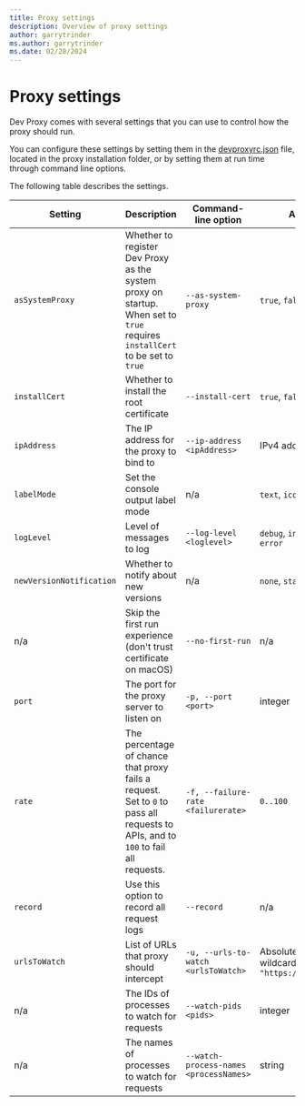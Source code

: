 ```yaml
---
title: Proxy settings
description: Overview of proxy settings
author: garrytrinder
ms.author: garrytrinder
ms.date: 02/28/2024
---
```


# Proxy settings

Dev Proxy comes with several settings that you can use to control how the proxy should run.

You can configure these settings by setting them in the [devproxyrc.json](./devproxyrc.md) file, located in the proxy installation folder, or by setting them at run time through command line options.

The following table describes the settings.

|Setting|Description|Command-line option|Allowed values|Default value|
|--|--|--|--|--|
|`asSystemProxy`|Whether to register Dev Proxy as the system proxy on startup. When set to `true` requires `installCert` to be set to `true`|`--as-system-proxy`|`true`, `false`|`true`|
|`installCert`|Whether to install the root certificate|`--install-cert`|`true`, `false`|`true`|
|`ipAddress`|The IP address for the proxy to bind to|`--ip-address <ipAddress>`|IPv4 address|`127.0.0.1`|
|`labelMode`| Set the console output label mode |n/a|`text`, `icon`, `nerdFont`| `text`|
|`logLevel`|Level of messages to log|`--log-level <loglevel>`|`debug`, `information`, `warning`, `error`| `information`|
|`newVersionNotification`|Whether to notify about new versions|n/a|`none`, `stable`, `beta`|`stable`|
|n/a|Skip the first run experience (don't trust certificate on macOS)|`--no-first-run`|n/a|n/a|
|`port`|The port for the proxy server to listen on|`-p, --port <port>`|integer|`8000`|
|`rate`|The percentage of chance that proxy fails a request. Set to `0` to pass all requests to APIs, and to `100` to fail all requests.|`-f, --failure-rate <failurerate>`|`0..100`|`50`|
|`record`|Use this option to record all request logs|`--record`|n/a|n/a|
|`urlsToWatch`|List of URLs that proxy should intercept|`-u, --urls-to-watch <urlsToWatch>`|Absolute URL (can contain wildcards) for example, `"https://api.contoso.com/*"`|See [devproxyrc](./devproxyrc.md) file|
|n/a|The IDs of processes to watch for requests|`--watch-pids <pids>`|integer|n/a|
|n/a|The names of processes to watch for requests|`--watch-process-names <processNames>`|string|n/a|
